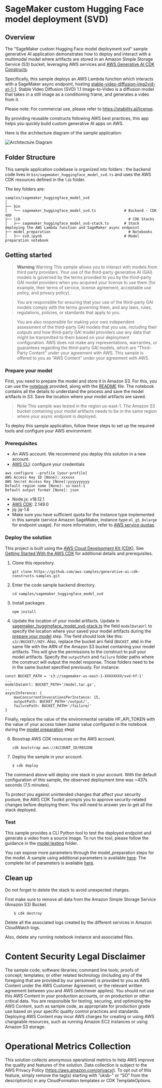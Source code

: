 # SageMaker custom Hugging Face model deployment (SVD)

## Overview

The "SageMaker custom Hugging Face model deployment svd" sample generative AI application demonstrates how to deploy and interact with a multimodal model where artifacts are stored in an Amazon Simple Storage Service (S3) bucket, leveraging AWS services and [AWS Generative AI CDK Constructs](https://github.com/awslabs/generative-ai-cdk-constructs).

Specifically, this sample deploys an AWS Lambda function which interacts with a SageMaker async endpoint, hosting [stable-video-diffusion-img2vid-xt-1-1](https://huggingface.co/stabilityai/stable-video-diffusion-img2vid-xt-1-1). Stable Video Diffusion (SVD) 1.1 Image-to-Video is a diffusion model that takes in a still image as a conditioning frame, and generates a video from it.

Please note: For commercial use, please refer to https://stability.ai/license. 

By providing reusable constructs following AWS best practices, this app helps you quickly build custom generative AI apps on AWS.

Here is the architecture diagram of the sample application:

![Architecture Diagram](./doc/images/architecture.png)

## Folder Structure

This sample application codebase is organized into folders : the backend code lives in ```bin/sagemaker_huggingface_model_svd.ts``` and uses the AWS CDK resources defined in the ```lib``` folder.

The key folders are:

```
samples/sagemaker_huggingface_model_svd
│
├── bin
│   └── sagemaker_huggingface_model_svd.ts             # Backend - CDK app
├── lib                                                  # CDK Stacks
│   ├── sagemaker_huggingface_model_svd-stack.ts       # Stack deploying the AWS Lambda function and SageMaker async endpoint
├── model_preparation                                    # Notebooks
│   ├── svd.ipynb                                      # Model preparation notebook
```

## Getting started

> **Warning**
> Warning This sample allows you to interact with models from third party providers. Your use of the third-party generative AI (GAI) models is governed by the terms provided to you by the third-party GAI model providers when you acquired your license to use them (for example, their terms of service, license agreement, acceptable use policy, and privacy policy).

> You are responsible for ensuring that your use of the third-party GAI models comply with the terms governing them, and any laws, rules, regulations, policies, or standards that apply to you.

> You are also responsible for making your own independent assessment of the third-party GAI models that you use, including their outputs and how third-party GAI model providers use any data that might be transmitted to them based on your deployment configuration. AWS does not make any representations, warranties, or guarantees regarding the third-party GAI models, which are “Third-Party Content” under your agreement with AWS. This sample is offered to you as “AWS Content” under your agreement with AWS.

### Prepare your model

First, you need to prepare the model and store it in Amazon S3. For this, you can use the [notebook](./model_preparation/svd.ipynb) provided, along with the [README](./model_preparation/README.md) file. The notebook contains all the details to understand the process and save the model artifacts in S3. Save the location where your model artifacts are saved.

> Note
> This sample was tested in the region us-east-1. The Amazon S3 bucket containing your model artifacts needs to be in the same region where your async endpoint is deployed.

To deploy this sample application, follow these steps to set up the required tools and configure your AWS environment:

### Prerequisites

- An AWS account. We recommend you deploy this solution in a new account.
- [AWS CLI](https://aws.amazon.com/cli/): configure your credentials

```
aws configure --profile [your-profile] 
AWS Access Key ID [None]: xxxxxx
AWS Secret Access Key [None]:yyyyyyyyyy
Default region name [None]: us-east-1 
Default output format [None]: json
```

- Node.js: v18.12.1
- [AWS CDK](https://github.com/aws/aws-cdk/releases/tag/v2.149.0): 2.149.0
- jq: jq-1.6
- Make sure you have sufficient quota for the instance type implemented in this sample (service Amazon SageMaker, instance type `ml_g5_8xlarge` for endpoint usage). For more information, refer to [AWS service quotas](https://docs.aws.amazon.com/general/latest/gr/aws_service_limits.html).

### Deploy the solution

This project is built using the [AWS Cloud Development Kit (CDK)](https://aws.amazon.com/cdk/). See [Getting Started With the AWS CDK](https://docs.aws.amazon.com/cdk/v2/guide/getting_started.html) for additional details and prerequisites.

1. Clone this repository.
    ```shell
    git clone https://github.com/aws-samples/generative-ai-cdk-constructs-samples.git
    ```

2. Enter the code sample backend directory.
    ```shell
    cd samples/sagemaker_huggingface_model_svd
    ```

4. Install packages
   ```shell
   npm install
   ```

5. Update the location of your model artifacts. Update in [sagemaker_huggingface_model_svd-stack.ts](./lib/sagemaker_huggingface_model_svd-stack.ts) the field ```modelDataUrl``` to specify the location where your saved your model artifacts during the [prepare your model](#prepare-your-model) step. The field should look like this: ```s3//BUCKET//KEY```. Also, replace the bucket arn field (```BUCKET_ARN```) in the same file with the ARN of the Amazon S3 bucket containing your model artifacts. This will give the permissions to the construct to pull your model artifacts. Specify the ```outputPath``` and ```failure``` folder paths where the construct will output the model response. Those folders need to be in the same bucket specified previously. For instance:

```
const BUCKET_PATH = 's3://sagemaker-us-east-1-XXXXXXXX/svd-hf-1'
...
modelDataUrl: BUCKET_PATH+'/model.tar.gz',
...
asyncInference: {
    maxConcurrentInvocationsPerInstance: 15,
    outputPath: BUCKET_PATH+'/output/',
    failurePath: BUCKET_PATH+'/failure/'
}
```
Finally, replace the value of the environmental variable HF_API_TOKEN with the value of your access token (same value configured in the notebook during the [model preparation](#prepare-your-model) step)

6. Boostrap AWS CDK resources on the AWS account.
    ```shell
    cdk bootstrap aws://ACCOUNT_ID/REGION
    ```

7. Deploy the sample in your account. 
    ```shell
    $ cdk deploy
    ```

The command above will deploy one stack in your account. With the default configuration of this sample, the observed deployment time was ~437s seconds (7.5 minutes).

To protect you against unintended changes that affect your security posture, the AWS CDK Toolkit prompts you to approve security-related changes before deploying them. You will need to answer yes to get all the stack deployed.

### Test

This sample provides a CLI Python tool to test the deployed endpoint and generate a video from a source image. To run the tool, please follow the guidance in the [model testing](./model_testing/README.md) folder.

You can expose more parameters through the model_preparation steps for the model. A sample using additional parameters is available [here](https://github.com/garystafford/svdxt-sagemaker-huggingface/tree/main). The complete list of parameters is available [here](https://github.com/huggingface/diffusers/blob/ae05050db9d37d5af48a6cd0d6510a5ffb1c1cd4/src/diffusers/pipelines/stable_video_diffusion/pipeline_stable_video_diffusion.py#L339C5-L359C7).

## Clean up

Do not forget to delete the stack to avoid unexpected charges.

First make sure to remove all data from the Amazon Simple Storage Service (Amazon S3) Bucket.

```shell
    $ cdk destroy
```

Delete all the associated logs created by the different services in Amazon CloudWatch logs.

Also, delete any running notebook instance and associated files.

# Content Security Legal Disclaimer
The sample code; software libraries; command line tools; proofs of concept; templates; or other related technology (including any of the foregoing that are provided by our personnel) is provided to you as AWS Content under the AWS Customer Agreement, or the relevant written agreement between you and AWS (whichever applies). You should not use this AWS Content in your production accounts, or on production or other critical data. You are responsible for testing, securing, and optimizing the AWS Content, such as sample code, as appropriate for production grade use based on your specific quality control practices and standards. Deploying AWS Content may incur AWS charges for creating or using AWS chargeable resources, such as running Amazon EC2 instances or using Amazon S3 storage.

# Operational Metrics Collection
This solution collects anonymous operational metrics to help AWS improve the quality and features of the solution. Data collection is subject to the AWS Privacy Policy (https://aws.amazon.com/privacy/). To opt out of this feature, simply remove the tag(s) starting with “uksb-” or “SO” from the description(s) in any CloudFormation templates or CDK TemplateOptions.